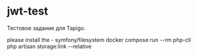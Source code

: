 # jwt-test
Тестовое задание для Tapigo.

please install the - symfony/filesystem
docker compose run --rm php-cli php artisan storage:link --relative

